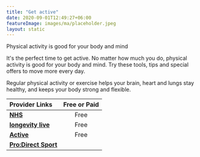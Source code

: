```yaml
---
title: "Get active"
date: 2020-09-01T12:49:27+06:00
featureImage: images/ma/placeholder.jpeg
layout: static
---
```


Physical activity is good for your body and mind

It's the perfect time to get active. No matter how much you do, physical activity is good for your body and mind. Try these tools, tips and special offers to move more every day.

Regular physical activity or exercise helps your brain, heart and lungs stay healthy, and keeps your body strong and flexible.

| Provider Links      | Free or Paid  |  
| :-----------          | :--------------:      |  
| [**NHS**](https://www.nhs.uk/better-health/get-active/) | Free | 
| [**longevity live**](https://longevitylive.com/anti-aging/reasons-always-take-stairs-2020-2/) | Free | 
| [**Active**](https://www.active.com/fitness/articles/5-fun-activities-to-help-you-get-fit) | Free | 
| [**Pro:Direct Sport**](https://www.prodirectsport.com/running/) |  | 
  

<br/><br/>






